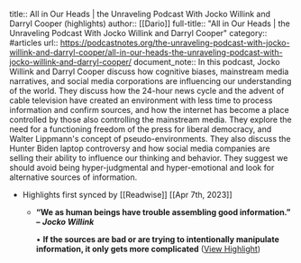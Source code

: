 title:: All in Our Heads | the Unraveling Podcast With Jocko Willink and Darryl Cooper (highlights)
author:: [[Dario]]
full-title:: "All in Our Heads | the Unraveling Podcast With Jocko Willink and Darryl Cooper"
category:: #articles
url:: https://podcastnotes.org/the-unraveling-podcast-with-jocko-willink-and-darryl-cooper/all-in-our-heads-the-unraveling-podcast-with-jocko-willink-and-darryl-cooper/
document_note:: In this podcast, Jocko Willink and Darryl Cooper discuss how cognitive biases, mainstream media narratives, and social media corporations are influencing our understanding of the world. They discuss how the 24-hour news cycle and the advent of cable television have created an environment with less time to process information and confirm sources, and how the internet has become a place controlled by those also controlling the mainstream media. They explore the need for a functioning freedom of the press for liberal democracy, and Walter Lippmann's concept of pseudo-environments. They also discuss the Hunter Biden laptop controversy and how social media companies are selling their ability to influence our thinking and behavior. They suggest we should avoid being hyper-judgmental and hyper-emotional and look for alternative sources of information.

- Highlights first synced by [[Readwise]] [[Apr 7th, 2023]]
	- **“We as human beings have trouble assembling good information.” –** ***Jocko Willink***
	  
	  •   **If the sources are bad or are trying to intentionally manipulate information, it only gets more complicated** ([View Highlight](https://read.readwise.io/read/01gx9t040d1rfpzkgxkf1astkc))